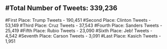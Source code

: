 #Total Number of Tweets: 339,236 
---
#First Place: Trump Tweets - 190,451
#Second Place: Clinton Tweets - 53,149
#Third Place: Cruz Tweets - 37,543
#Fourth Place: Sanders Tweets - 25,419
#Fifth Place: Rubio Tweets - 23,090
#Sixth Place: Jeb! Tweets - 4,542
#Seventh Place: Carson Tweets - 3,091
#Last Place: Kasich Tweets - 1,951
